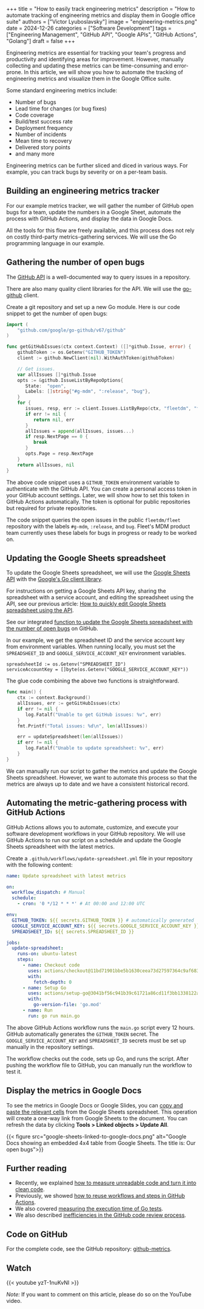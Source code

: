 +++
title = "How to easily track engineering metrics"
description = "How to automate tracking of engineering metrics and display them in Google office suite"
authors = ["Victor Lyuboslavsky"]
image = "engineering-metrics.png"
date = 2024-12-26
categories = ["Software Development"]
tags = ["Engineering Management", "GitHub API", "Google APIs", "GitHub Actions", "Golang"]
draft = false
+++

Engineering metrics are essential for tracking your team's progress and productivity and identifying areas for improvement. However, manually collecting and updating these metrics can be time-consuming and error-prone. In this article, we will show you how to automate the tracking of engineering metrics and visualize them in the Google Office suite.

Some standard engineering metrics include:

- Number of bugs
- Lead time for changes (or bug fixes)
- Code coverage
- Build/test success rate
- Deployment frequency
- Number of incidents
- Mean time to recovery
- Delivered story points
- and many more

Engineering metrics can be further sliced and diced in various ways. For example, you can track bugs by severity or on a per-team basis.

## Building an engineering metrics tracker

For our example metrics tracker, we will gather the number of GitHub open bugs for a team, update the numbers in a Google Sheet, automate the process with GitHub Actions, and display the data in Google Docs.

All the tools for this flow are freely available, and this process does not rely on costly third-party metrics-gathering services. We will use the Go programming language in our example.

## Gathering the number of open bugs

The [GitHub API](https://docs.github.com/en/rest) is a well-documented way to query issues in a repository.

There are also many quality client libraries for the API. We will use the [go-github](https://github.com/google/go-github) client.

Create a git repository and set up a new Go module. Here is our code snippet to get the number of open bugs:

```go
import (
    "github.com/google/go-github/v67/github"
)

func getGitHubIssues(ctx context.Context) ([]*github.Issue, error) {
    githubToken := os.Getenv("GITHUB_TOKEN")
    client := github.NewClient(nil).WithAuthToken(githubToken)

    // Get issues.
    var allIssues []*github.Issue
    opts := &github.IssueListByRepoOptions{
       State:  "open",
       Labels: []string{"#g-mdm", ":release", "bug"},
    }
    for {
       issues, resp, err := client.Issues.ListByRepo(ctx, "fleetdm", "fleet", opts)
       if err != nil {
          return nil, err
       }
       allIssues = append(allIssues, issues...)
       if resp.NextPage == 0 {
          break
       }
       opts.Page = resp.NextPage
    }
    return allIssues, nil
}
```

The above code snippet uses a `GITHUB_TOKEN` environment variable to authenticate with the GitHub API. You can create a personal access token in your GitHub account settings. Later, we will show how to set this token in GitHub Actions automatically. The token is optional for public repositories but required for private repositories.

The code snippet queries the open issues in the public `fleetdm/fleet` repository with the labels `#g-mdm`, `:release`, and `bug`. Fleet's MDM product team currently uses these labels for bugs in progress or ready to be worked on.

## Updating the Google Sheets spreadsheet

To update the Google Sheets spreadsheet, we will use the [Google Sheets API](https://developers.google.com/sheets/api) with the [Google's Go client library](https://pkg.go.dev/google.golang.org/api@v0.214.0/sheets/v4).

For instructions on getting a Google Sheets API key, sharing the spreadsheet with a service account, and editing the spreadsheet using the API, see our previous article: [How to quickly edit Google Sheets spreadsheet using the API](../google-sheets-api/).

See our integrated [function to update the Google Sheets spreadsheet with the number of open bugs](https://github.com/getvictor/github-metrics/blob/34abb1071a300659ab1ae534759bc4d47728e343/main.go#L55) on GitHub.

In our example, we get the spreadsheet ID and the service account key from environment variables. When running locally, you must set the `SPREADSHEET_ID` and `GOOGLE_SERVICE_ACCOUNT_KEY` environment variables.

```
spreadsheetId := os.Getenv("SPREADSHEET_ID")
serviceAccountKey = []byte(os.Getenv("GOOGLE_SERVICE_ACCOUNT_KEY"))
```

The glue code combining the above two functions is straightforward.

```go
func main() {
    ctx := context.Background()
    allIssues, err := getGitHubIssues(ctx)
    if err != nil {
       log.Fatalf("Unable to get GitHub issues: %v", err)
    }
    fmt.Printf("Total issues: %d\n", len(allIssues))

    err = updateSpreadsheet(len(allIssues))
    if err != nil {
       log.Fatalf("Unable to update spreadsheet: %v", err)
    }
}
```

We can manually run our script to gather the metrics and update the Google Sheets spreadsheet. However, we want to automate this process so that the metrics are always up to date and we have a consistent historical record.

## Automating the metric-gathering process with GitHub Actions

GitHub Actions allows you to automate, customize, and execute your software development workflows in your GitHub repository. We will use GitHub Actions to run our script on a schedule and update the Google Sheets spreadsheet with the latest metrics.

Create a `.github/workflows/update-spreadsheet.yml` file in your repository with the following content:

```yaml
name: Update spreadsheet with latest metrics

on:
  workflow_dispatch: # Manual
  schedule:
    - cron: '0 */12 * * *' # At 00:00 and 12:00 UTC

env:
  GITHUB_TOKEN: ${{ secrets.GITHUB_TOKEN }} # automatically generated
  GOOGLE_SERVICE_ACCOUNT_KEY: ${{ secrets.GOOGLE_SERVICE_ACCOUNT_KEY }}
  SPREADSHEET_ID: ${{ secrets.SPREADSHEET_ID }}

jobs:
  update-spreadsheet:
    runs-on: ubuntu-latest
    steps:
      - name: Checkout code
        uses: actions/checkout@11bd71901bbe5b1630ceea73d27597364c9af683 # v4.2.2
        with:
          fetch-depth: 0
      - name: Setup Go
        uses: actions/setup-go@3041bf56c941b39c61721a86cd11f3bb1338122a # v5.2.0
        with:
          go-version-file: 'go.mod'
      - name: Run
        run: go run main.go
```

The above GitHub Actions workflow runs the `main.go` script every 12 hours. GitHub automatically generates the `GITHUB_TOKEN` secret. The `GOOGLE_SERVICE_ACCOUNT_KEY` and `SPREADSHEET_ID` secrets must be set up manually in the repository settings.

The workflow checks out the code, sets up Go, and runs the script. After pushing the workflow file to GitHub, you can manually run the workflow to test it.

## Display the metrics in Google Docs

To see the metrics in Google Docs or Google Slides, you can [copy and paste the relevant cells](https://support.google.com/docs/answer/7009814) from the Google Sheets spreadsheet. This operation will create a one-way link from Google Sheets to the document. You can refresh the data by clicking **Tools > Linked objects > Update All**.

{{< figure src="google-sheets-linked-to-google-docs.png" alt="Google Docs showing an embedded 4x4 table from Google Sheets. The title is: Our open bugs">}}

## Further reading

- Recently, we explained [how to measure unreadable code and turn it into clean code](../readable-code/).
- Previously, we showed [how to reuse workflows and steps in GitHub Actions](../github-reusable-workflows-and-steps/).
- We also covered [measuring the execution time of Go tests](../go-test-execution-time/).
- We also described [inefficiencies in the GitHub code review process](../github-code-review-issues/).

## Code on GitHub

For the complete code, see the GitHub repository: [github-metrics](https://github.com/getvictor/github-metrics).

## Watch

{{< youtube yzT-1nuKvNI >}}

_Note:_ If you want to comment on this article, please do so on the YouTube video.
